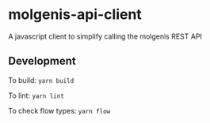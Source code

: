 # molgenis-api-client
A javascript client to simplify calling the molgenis REST API

## Development

To build: `yarn build` 

To lint: `yarn lint`

To check flow types: `yarn flow`


